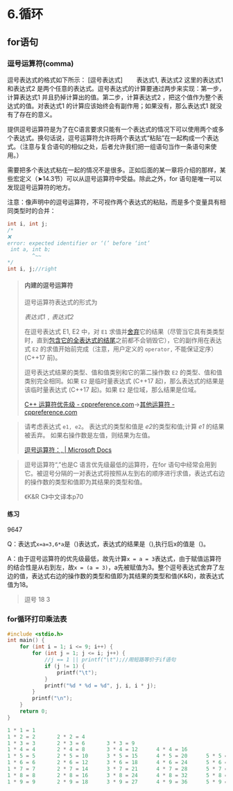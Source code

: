# 6.循环

## for语句

### 逗号运算符(comma)

逗号表达式的格式如下所示：
[逗号表达式] 　　表达式1, 表达式2
这里的表达式1 和表达式2 是两个任意的表达式。逗号表达式的计算要通过两步来实现：第一步，计算表达式1 并且扔掉计算出的值。第二步，计算表达式2 ，把这个值作为整个表达式的值。对表达式1 的计算应该始终会有副作用；如果没有，那么表达式1 就没有了存在的意义。

提供逗号运算符是为了在C语言要求只能有一个表达式的情况下可以使用两个或多个表达式。换句话说，逗号运算符允许将两个表达式“粘贴”在一起构成一个表达式。（注意与复合语句的相似之处，后者允许我们把一组语句当作一条语句来使用。）

需要把多个表达式粘在一起的情况不是很多。正如后面的某一章将介绍的那样，某些宏定义（➤14.3节）可以从逗号运算符中受益。除此之外，for 语句是唯一可以发现逗号运算符的地方。

注意：像声明中的逗号运算符，不可视作两个表达式的粘贴，而是多个变量具有相同类型时的合并：

```c
int i, int j;   
/*
❌
error: expected identifier or ‘(’ before ‘int’
 int a, int b;
        ^~~
*/
int i, j;//right
```

> #### 内建的逗号运算符
>
> 逗号运算符表达式的形式为
>
> *表达式1* `,` *表达式2*  
>
> 在逗号表达式 E1, E2 中，对 `E1` 求值并[舍弃](https://zh.cppreference.com/w/cpp/language/expressions#.E5.BC.83.E5.80.BC.E8.A1.A8.E8.BE.BE.E5.BC.8F)它的结果（尽管当它具有类类型时，直到[包含它的全表达式的结尾](https://zh.cppreference.com/w/cpp/language/lifetime#.E4.B8.B4.E6.97.B6.E5.AF.B9.E8.B1.A1.E7.9A.84.E7.94.9F.E5.AD.98.E6.9C.9F)之前都不会销毁它），它的副作用在表达式 `E2` 的求值开始前完成（注意，用户定义的 `operator,` 不能保证定序） (C++17 前)。
>
> 逗号表达式结果的类型、值和值类别和它的第二操作数 `E2` 的类型、值和值类别完全相同。如果 `E2` 是临时量表达式 (C++17 起)，那么表达式的结果是该临时量表达式 (C++17 起)。如果 `E2` 是位域，那么结果是位域。
>
> [C++ 运算符优先级 - cppreference.com](https://zh.cppreference.com/w/cpp/language/operator_precedence)->[其他运算符 - cppreference.com](https://zh.cppreference.com/w/cpp/language/operator_other#.E5.86.85.E5.BB.BA.E7.9A.84.E9.80.97.E5.8F.B7.E8.BF.90.E7.AE.97.E7.AC.A6)

> 请考虑表达式 `e1, e2`。 表达式的类型和值是 *e2*的类型和值;计算 *e1* 的结果被丢弃。 如果右操作数是左值，则结果为左值。
>
> [逗号运算符：, | Microsoft Docs](https://docs.microsoft.com/zh-cn/cpp/cpp/comma-operator?view=msvc-170)

> 逗号运算符“,”也是C 语言优先级最低的运算符，在for 语句中经常会用到它。被逗号分隔的一对表达式将按照从左到右的顺序进行求值，表达式右边的操作数的类型和值即为其结果的类型和值。
> 
> 《K&R C》中文译本p70

#### 练习

9647

Q：表达式`x=a=3,6*a`是（)表达式，表达式的结果是（),执行后x的值是（)。

A：由于逗号运算符的优先级最低，故先计算`x = a = 3`表达式，由于赋值运算符的结合性是从右到左，故`x = (a = 3)`，a先被赋值为3。整个逗号表达式舍弃了左边的值，表达式右边的操作数的类型和值即为其结果的类型和值(K&R)，故表达式值为18。

> 逗号
> 18
> 3

### for循环打印乘法表

```c
#include <stdio.h>
int main() {
    for (int i = 1; i <= 9; i++) {
        for (int j = 1; j <= i; j++) {
            //j == 1 || printf("\t");//用短路等价于if语句
            if (j != 1) {
                printf("\t");
            }
            printf("%d * %d = %d", j, i, i * j);
        }
        printf("\n");
    }
    return 0;
}
```

```c
1 * 1 = 1
1 * 2 = 2       2 * 2 = 4
1 * 3 = 3       2 * 3 = 6       3 * 3 = 9
1 * 4 = 4       2 * 4 = 8       3 * 4 = 12      4 * 4 = 16
1 * 5 = 5       2 * 5 = 10      3 * 5 = 15      4 * 5 = 20      5 * 5 = 25
1 * 6 = 6       2 * 6 = 12      3 * 6 = 18      4 * 6 = 24      5 * 6 = 30      6 * 6 = 36
1 * 7 = 7       2 * 7 = 14      3 * 7 = 21      4 * 7 = 28      5 * 7 = 35      6 * 7 = 42      7 * 7 = 49
1 * 8 = 8       2 * 8 = 16      3 * 8 = 24      4 * 8 = 32      5 * 8 = 40      6 * 8 = 48      7 * 8 = 56      8 * 8 = 64
1 * 9 = 9       2 * 9 = 18      3 * 9 = 27      4 * 9 = 36      5 * 9 = 45      6 * 9 = 54      7 * 9 = 63      8 * 9 = 72      9 * 9 = 81
```

